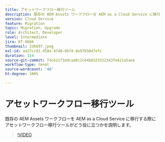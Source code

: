 ```yaml
---
title: アセットワークフロー移行ツール
description: 既存の AEM Assets ワークフローを AEM as a Cloud Service に移行する際にアセットワークフロー移行ツールがどう役に立つかを説明します。
version: Cloud Service
feature: Migration
topic: Migration, Upgrade
role: Architect, Developer
level: Intermediate
jira: KT-8666
thumbnail: 336697.jpeg
exl-id: aa37cc02-d58e-4f40-9b7d-de97b50d7efc
duration: 114
source-git-commit: f4c621f3a9caa8c2c64b8323312343fe421a5aee
workflow-type: tm+mt
source-wordcount: '48'
ht-degree: 100%

---
```


# アセットワークフロー移行ツール

既存の AEM Assets ワークフローを AEM as a Cloud Service に移行する際にアセットワークフロー移行ツールがどう役に立つかを説明します。

>[!VIDEO](https://video.tv.adobe.com/v/336697?quality=12&learn=on)
